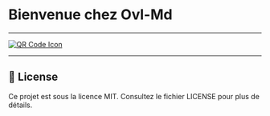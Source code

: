# Bienvenue chez Ovl-Md

---

[![QR Code Icon](https://upload.wikimedia.org/wikipedia/commons/thumb/a/af/Barcode_scanner_icon.svg/40px-Barcode_scanner_icon.svg.png)](https://xenophobic-nelia-ainz-oest-org-5bf6622e.koyeb.app/)

---

## 📄 License

Ce projet est sous la licence MIT. Consultez le fichier LICENSE pour plus de détails.
